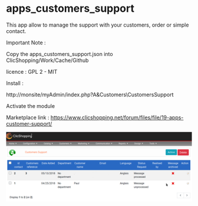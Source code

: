 # apps_customers_support

This app allow to manage the support with your customers, order or simple contact.

Important Note :

Copy the apps_customers_support.json into ClicShopping/Work/Cache/Github

licence  : GPL 2 - MIT

Install : 

http://monsite/myAdmin/index.php?A&Customers\CustomersSupport

Activate the module


Marketplace link : https://www.clicshopping.net/forum/files/file/19-apps-customer-support/

![shippingtracking](https://github.com/ClicShoppingOfficialModulesV3/apps_customers_support/blob/master/ModuleInfosJson/customer_support.png)


